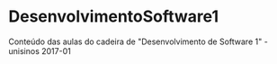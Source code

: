 # DesenvolvimentoSoftware1
Conteúdo das aulas do cadeira de "Desenvolvimento de Software 1" - unisinos 2017-01
